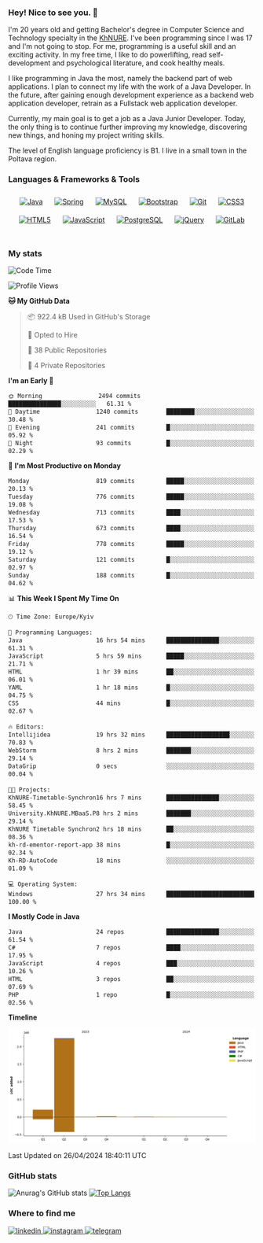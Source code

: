 ### Hey! Nice to see you. 👋

I'm 20 years old and getting Bachelor's degree in Computer Science and Technology
specialty in the [KhNURE][1]. I've been programming since I was 17 and I'm not going
to stop. For me, programming is a useful skill and an exciting activity. In my free
time, I like to do powerlifting, read self-development and psychological literature,
and cook healthy meals.

I like programming in Java the most, namely the backend part of web applications.
I plan to connect my life with the work of a Java Developer. In the future, after 
gaining enough development experience as a backend web application developer, 
retrain as a Fullstack web application developer. 

Currently, my main goal is to get a job as a Java Junior Developer. 
Today, the only thing is to continue further improving my knowledge, discovering 
new things, and honing my project writing skills.

The level of English language proficiency is B1. I live in a small town in the
Poltava region.

### Languages & Frameworks & Tools
<div align="center">  
<a href="https://www.java.com/" target="_blank"><img style="margin: 10px" src="https://profilinator.rishav.dev/skills-assets/java-original-wordmark.svg" alt="Java" height="50" /></a>
<a href="https://docs.spring.io/spring-framework/docs/3.0.x/reference/expressions.html#:~:text=The%20Spring%20Expression%20Language%20(SpEL,and%20basic%20string%20templating%20functionality." target="_blank"><img style="margin: 10px" src="https://profilinator.rishav.dev/skills-assets/springio-icon.svg" alt="Spring" height="50" /></a>
<a href="https://www.mysql.com/" target="_blank"><img style="margin: 10px" src="https://profilinator.rishav.dev/skills-assets/mysql-original-wordmark.svg" alt="MySQL" height="50" /></a>
<a href="https://getbootstrap.com/docs/3.4/javascript/" target="_blank"><img style="margin: 10px" src="https://profilinator.rishav.dev/skills-assets/bootstrap-plain.svg" alt="Bootstrap" height="50" /></a>  
<a href="https://github.com/" target="_blank"><img style="margin: 10px" src="https://profilinator.rishav.dev/skills-assets/git-scm-icon.svg" alt="Git" height="50" /></a>
<a href="https://www.w3schools.com/css/" target="_blank"><img style="margin: 10px" src="https://profilinator.rishav.dev/skills-assets/css3-original-wordmark.svg" alt="CSS3" height="50" /></a>  
<a href="https://en.wikipedia.org/wiki/HTML5" target="_blank"><img style="margin: 10px" src="https://profilinator.rishav.dev/skills-assets/html5-original-wordmark.svg" alt="HTML5" height="50" /></a>  
<a href="https://www.javascript.com/" target="_blank"><img style="margin: 10px" src="https://profilinator.rishav.dev/skills-assets/javascript-original.svg" alt="JavaScript" height="50" /></a>  
<a href="https://www.postgresql.org/" target="_blank"><img style="margin: 10px" src="https://profilinator.rishav.dev/skills-assets/postgresql-original-wordmark.svg" alt="PostgreSQL" height="50" /></a>  
<a href="https://jquery.com/" target="_blank"><img style="margin: 10px" src="https://profilinator.rishav.dev/skills-assets/jquery.png" alt="jQuery" height="50" /></a>
<a href="https://about.gitlab.com/" target="_blank"><img style="margin: 10px" src="https://profilinator.rishav.dev/skills-assets/gitlab.svg" alt="GitLab" height="50" /></a>  
</div>  

<br/>  

### My stats 

<!--START_SECTION:waka-->
![Code Time](http://img.shields.io/badge/Code%20Time-952%20hrs%2022%20mins-blue)

![Profile Views](http://img.shields.io/badge/Profile%20Views-6-blue)

**🐱 My GitHub Data** 

> 📦 922.4 kB Used in GitHub's Storage 
 > 
> 💼 Opted to Hire
 > 
> 📜 38 Public Repositories 
 > 
> 🔑 4 Private Repositories 
 > 
**I'm an Early 🐤** 

```text
🌞 Morning                2494 commits        ███████████████░░░░░░░░░░   61.31 % 
🌆 Daytime                1240 commits        ████████░░░░░░░░░░░░░░░░░   30.48 % 
🌃 Evening                241 commits         █░░░░░░░░░░░░░░░░░░░░░░░░   05.92 % 
🌙 Night                  93 commits          █░░░░░░░░░░░░░░░░░░░░░░░░   02.29 % 
```
📅 **I'm Most Productive on Monday** 

```text
Monday                   819 commits         █████░░░░░░░░░░░░░░░░░░░░   20.13 % 
Tuesday                  776 commits         █████░░░░░░░░░░░░░░░░░░░░   19.08 % 
Wednesday                713 commits         ████░░░░░░░░░░░░░░░░░░░░░   17.53 % 
Thursday                 673 commits         ████░░░░░░░░░░░░░░░░░░░░░   16.54 % 
Friday                   778 commits         █████░░░░░░░░░░░░░░░░░░░░   19.12 % 
Saturday                 121 commits         █░░░░░░░░░░░░░░░░░░░░░░░░   02.97 % 
Sunday                   188 commits         █░░░░░░░░░░░░░░░░░░░░░░░░   04.62 % 
```


📊 **This Week I Spent My Time On** 

```text
🕑︎ Time Zone: Europe/Kyiv

💬 Programming Languages: 
Java                     16 hrs 54 mins      ███████████████░░░░░░░░░░   61.31 % 
JavaScript               5 hrs 59 mins       █████░░░░░░░░░░░░░░░░░░░░   21.71 % 
HTML                     1 hr 39 mins        ██░░░░░░░░░░░░░░░░░░░░░░░   06.01 % 
YAML                     1 hr 18 mins        █░░░░░░░░░░░░░░░░░░░░░░░░   04.75 % 
CSS                      44 mins             █░░░░░░░░░░░░░░░░░░░░░░░░   02.67 % 

🔥 Editors: 
Intellijidea             19 hrs 32 mins      ██████████████████░░░░░░░   70.83 % 
WebStorm                 8 hrs 2 mins        ███████░░░░░░░░░░░░░░░░░░   29.14 % 
DataGrip                 0 secs              ░░░░░░░░░░░░░░░░░░░░░░░░░   00.04 % 

🐱‍💻 Projects: 
KhNURE-Timetable-Synchron16 hrs 7 mins       ███████████████░░░░░░░░░░   58.45 % 
University.KhNURE.MBaaS.P8 hrs 2 mins        ███████░░░░░░░░░░░░░░░░░░   29.14 % 
KhNURE Timetable Synchron2 hrs 18 mins       ██░░░░░░░░░░░░░░░░░░░░░░░   08.36 % 
kh-rd-ementor-report-app 38 mins             █░░░░░░░░░░░░░░░░░░░░░░░░   02.34 % 
Kh-RD-AutoCode           18 mins             ░░░░░░░░░░░░░░░░░░░░░░░░░   01.09 % 

💻 Operating System: 
Windows                  27 hrs 34 mins      █████████████████████████   100.00 % 
```

**I Mostly Code in Java** 

```text
Java                     24 repos            ███████████████░░░░░░░░░░   61.54 % 
C#                       7 repos             ████░░░░░░░░░░░░░░░░░░░░░   17.95 % 
JavaScript               4 repos             ███░░░░░░░░░░░░░░░░░░░░░░   10.26 % 
HTML                     3 repos             ██░░░░░░░░░░░░░░░░░░░░░░░   07.69 % 
PHP                      1 repo              █░░░░░░░░░░░░░░░░░░░░░░░░   02.56 % 
```



**Timeline**

![Lines of Code chart](https://raw.githubusercontent.com/StasonMendelso/StasonMendelso/main/assets/bar_graph.png)


 Last Updated on 26/04/2024 18:40:11 UTC
<!--END_SECTION:waka-->

### GitHub stats
![Anurag's GitHub stats](https://github-readme-stats-sigma-five.vercel.app/api?username=stasonMendelso&show_icons=true&theme=transparent)
[![Top Langs](https://github-readme-stats-sigma-five.vercel.app/api/top-langs/?username=stasonMendelso)](https://github.com/stasonMendelso/github-readme-stats)
### Where to find me

<div align="start">
<a href="https://linkedin.com/in/stanislav-hlova-0b2a00265/" target="_blank">
<img src=https://img.shields.io/badge/linkedin-%231E77B5.svg?&style=for-the-badge&logo=linkedin&logoColor=white alt=linkedin style="margin-bottom: 5px;" />
</a>
<a href="https://instagram.com/stasonMendelson" target="_blank">
<img src=https://img.shields.io/badge/instagram-%23000000.svg?&style=for-the-badge&logo=instagram&logoColor=white alt=instagram style="margin-bottom: 5px;" />
</a> 
<a href="https://t.me/Stason_Mendelson" target="_blank">
<img src=https://img.shields.io/badge/telegram-%231E77B5.svg?&style=for-the-badge&logo=telegram&logoColor=white alt=telegram style="margin-bottom: 5px;" />
</a>  
</div>  

[1]:[https://nure.ua/en/]

